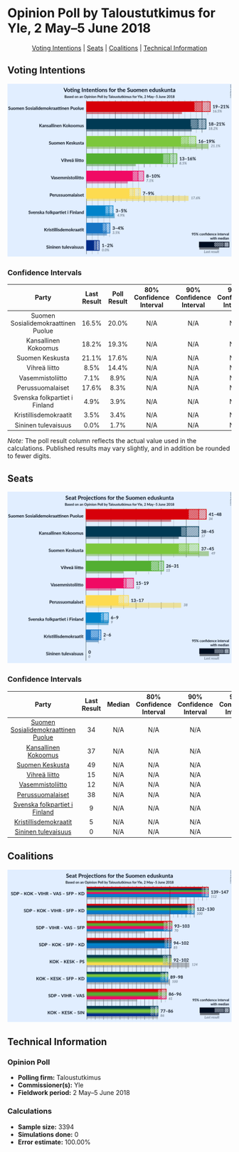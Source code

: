 # Opinion Poll by Taloustutkimus for Yle, 2 May–5 June 2018

<p align="center"><a href="#voting-intentions">Voting Intentions</a> | <a href="#seats">Seats</a> | <a href="#coalitions">Coalitions</a> | <a href="#technical-information">Technical Information</a></p>

## Voting Intentions

![Graph with voting intentions not yet produced](2018-06-05-Taloustutkimus.png "Voting Intentions")

### Confidence Intervals

| Party | Last Result | Poll Result | 80% Confidence Interval | 90% Confidence Interval | 95% Confidence Interval | 99% Confidence Interval |
|:-----:|:-----------:|:-----------:|:-----------------------:|:-----------------------:|:-----------------------:|:-----------------------:|
| Suomen Sosialidemokraattinen Puolue | 16.5% | 20.0% | N/A |N/A |N/A |N/A |
| Kansallinen Kokoomus | 18.2% | 19.3% | N/A |N/A |N/A |N/A |
| Suomen Keskusta | 21.1% | 17.6% | N/A |N/A |N/A |N/A |
| Vihreä liitto | 8.5% | 14.4% | N/A |N/A |N/A |N/A |
| Vasemmistoliitto | 7.1% | 8.9% | N/A |N/A |N/A |N/A |
| Perussuomalaiset | 17.6% | 8.3% | N/A |N/A |N/A |N/A |
| Svenska folkpartiet i Finland | 4.9% | 3.9% | N/A |N/A |N/A |N/A |
| Kristillisdemokraatit | 3.5% | 3.4% | N/A |N/A |N/A |N/A |
| Sininen tulevaisuus | 0.0% | 1.7% | N/A |N/A |N/A |N/A |

*Note:* The poll result column reflects the actual value used in the calculations. Published results may vary slightly, and in addition be rounded to fewer digits.

## Seats

![Graph with seats not yet produced](2018-06-05-Taloustutkimus-seats.png "Seats")

### Confidence Intervals

| Party | Last Result | Median | 80% Confidence Interval | 90% Confidence Interval | 95% Confidence Interval | 99% Confidence Interval |
|:-----:|:-----------:|:------:|:-----------------------:|:-----------------------:|:-----------------------:|:-----------------------:|
| <a href="#suomen-sosialidemokraattinen-puolue">Suomen Sosialidemokraattinen Puolue</a> | 34 | N/A | N/A |N/A |N/A |N/A |
| <a href="#kansallinen-kokoomus">Kansallinen Kokoomus</a> | 37 | N/A | N/A |N/A |N/A |N/A |
| <a href="#suomen-keskusta">Suomen Keskusta</a> | 49 | N/A | N/A |N/A |N/A |N/A |
| <a href="#vihreä-liitto">Vihreä liitto</a> | 15 | N/A | N/A |N/A |N/A |N/A |
| <a href="#vasemmistoliitto">Vasemmistoliitto</a> | 12 | N/A | N/A |N/A |N/A |N/A |
| <a href="#perussuomalaiset">Perussuomalaiset</a> | 38 | N/A | N/A |N/A |N/A |N/A |
| <a href="#svenska-folkpartiet-i-finland">Svenska folkpartiet i Finland</a> | 9 | N/A | N/A |N/A |N/A |N/A |
| <a href="#kristillisdemokraatit">Kristillisdemokraatit</a> | 5 | N/A | N/A |N/A |N/A |N/A |
| <a href="#sininen-tulevaisuus">Sininen tulevaisuus</a> | 0 | N/A | N/A |N/A |N/A |N/A |


## Coalitions

![Graph with coalitions seats not yet produced](2018-06-05-Taloustutkimus-coalitions-seats.png "Coalitions Seats")


## Technical Information

### Opinion Poll

+ **Polling firm:** Taloustutkimus
+ **Commissioner(s):** Yle
+ **Fieldwork period:** 2 May–5 June 2018

### Calculations

+ **Sample size:** 3394
+ **Simulations done:** 0
+ **Error estimate:** 100.00%

